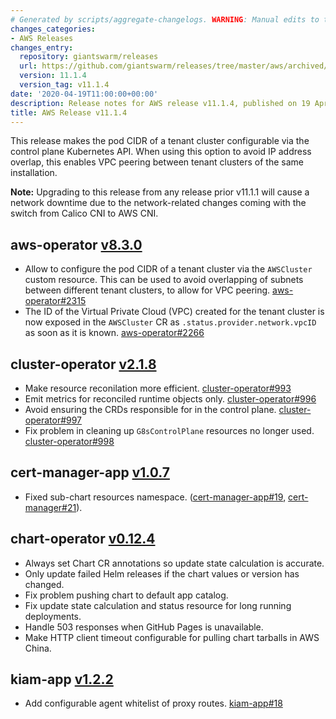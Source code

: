 ```yaml
---
# Generated by scripts/aggregate-changelogs. WARNING: Manual edits to this files will be overwritten.
changes_categories:
- AWS Releases
changes_entry:
  repository: giantswarm/releases
  url: https://github.com/giantswarm/releases/tree/master/aws/archived/v11.1.4
  version: 11.1.4
  version_tag: v11.1.4
date: '2020-04-19T11:00:00+00:00'
description: Release notes for AWS release v11.1.4, published on 19 April 2020, 11:00
title: AWS Release v11.1.4
---
```


This release makes the pod CIDR of a tenant cluster configurable via the control plane Kubernetes API. When using this option to avoid IP address overlap, this enables VPC peering between tenant clusters of the same installation.

__Note:__ Upgrading to this release from any release prior v11.1.1 will cause a network downtime due to the network-related changes coming with the switch from Calico CNI to AWS CNI.

## aws-operator [v8.3.0](https://github.com/giantswarm/aws-operator/releases/tag/v8.3.0)

- Allow to configure the pod CIDR of a tenant cluster via the `AWSCluster` custom resource. This can be used to avoid overlapping of subnets between different tenant clusters, to allow for VPC peering. [aws-operator#2315](https://github.com/giantswarm/aws-operator/pull/2315)
- The ID of the Virtual Private Cloud (VPC) created for the tenant cluster is now exposed in the `AWSCluster` CR as `.status.provider.network.vpcID` as soon as it is known. [aws-operator#2266](https://github.com/giantswarm/aws-operator/pull/2266)

## cluster-operator [v2.1.8](https://github.com/giantswarm/cluster-operator/releases/tag/v2.1.8)

- Make resource reconilation more efficient. [cluster-operator#993](https://github.com/giantswarm/cluster-operator/pull/993)
- Emit metrics for reconciled runtime objects only. [cluster-operator#996](https://github.com/giantswarm/cluster-operator/pull/996)
- Avoid ensuring the CRDs responsible for in the control plane. [cluster-operator#997](https://github.com/giantswarm/cluster-operator/pull/997)
- Fix problem in cleaning up `G8sControlPlane` resources no longer used. [cluster-operator#998](https://github.com/giantswarm/cluster-operator/pull/998)

## cert-manager-app [v1.0.7](https://github.com/giantswarm/cert-manager-app/releases/tag/v1.0.7)

- Fixed sub-chart resources namespace. ([cert-manager-app#19](https://github.com/giantswarm/cert-manager-app/pull/19), [cert-manager#21](https://github.com/giantswarm/cert-manager-app/pull/21)).

## chart-operator [v0.12.4](https://github.com/giantswarm/chart-operator/releases/tag/v0.12.4)

- Always set Chart CR annotations so update state calculation is accurate.
- Only update failed Helm releases if the chart values or version has changed.
- Fix problem pushing chart to default app catalog.
- Fix update state calculation and status resource for long running deployments.
- Handle 503 responses when GitHub Pages is unavailable.
- Make HTTP client timeout configurable for pulling chart tarballs in AWS China.

## kiam-app [v1.2.2](https://github.com/giantswarm/kiam-app/releases/tag/v1.2.2)

- Add configurable agent whitelist of proxy routes. [kiam-app#18](https://github.com/giantswarm/kiam-app/pull/18)
